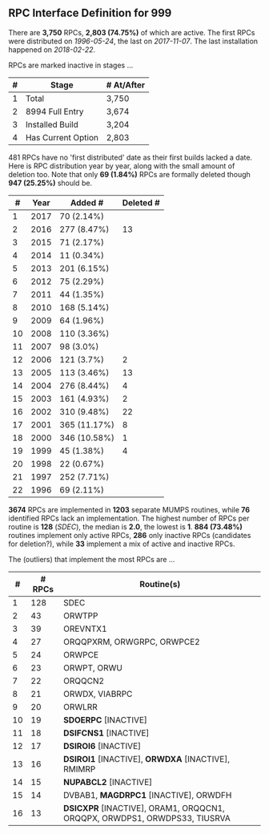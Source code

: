 ## RPC Interface Definition for 999
    
There are __3,750__ RPCs, __2,803 (74.75%)__ of which are active. The first RPCs were distributed on _1996-05-24_, the last on _2017-11-07_. The last installation happened on _2018-02-22_.
    
RPCs are marked inactive in stages ...

\# | Stage | \# At/After
--- | --- | ---
1 | Total | 3,750
2 | 8994 Full Entry | 3,674
3 | Installed Build | 3,204
4 | Has Current Option | 2,803



481 RPCs have no 'first distributed' date as their first builds lacked a date. Here is RPC distribution year by year, along with the small amount of deletion too. Note that only __69 (1.84%)__ RPCs are formally deleted though __947 (25.25%)__ should be.

\# | Year | Added \# | Deleted \#
--- | --- | --- | ---
1 | 2017 | 70 (2.14%) | &nbsp;
2 | 2016 | 277 (8.47%) | 13
3 | 2015 | 71 (2.17%) | &nbsp;
4 | 2014 | 11 (0.34%) | &nbsp;
5 | 2013 | 201 (6.15%) | &nbsp;
6 | 2012 | 75 (2.29%) | &nbsp;
7 | 2011 | 44 (1.35%) | &nbsp;
8 | 2010 | 168 (5.14%) | &nbsp;
9 | 2009 | 64 (1.96%) | &nbsp;
10 | 2008 | 110 (3.36%) | &nbsp;
11 | 2007 | 98 (3.0%) | &nbsp;
12 | 2006 | 121 (3.7%) | 2
13 | 2005 | 113 (3.46%) | 13
14 | 2004 | 276 (8.44%) | 4
15 | 2003 | 161 (4.93%) | 2
16 | 2002 | 310 (9.48%) | 22
17 | 2001 | 365 (11.17%) | 8
18 | 2000 | 346 (10.58%) | 1
19 | 1999 | 45 (1.38%) | 4
20 | 1998 | 22 (0.67%) | &nbsp;
21 | 1997 | 252 (7.71%) | &nbsp;
22 | 1996 | 69 (2.11%) | &nbsp;


__3674__ RPCs are implemented in __1203__ separate MUMPS routines, while __76__ identified RPCs lack an implementation. The highest number of RPCs per routine is __128__ (_SDEC_), the median is __2.0__, the lowest is __1__. __884 (73.48%)__ routines implement only active RPCs, __286__ only inactive RPCs (candidates for deletion?), while __33__ implement a mix of active and inactive RPCs.

The (outliers) that implement the most RPCs are ...

\# | \# RPCs | Routine(s)
--- | --- | ---
1 | 128 | SDEC
2 | 43 | ORWTPP
3 | 39 | OREVNTX1
4 | 27 | ORQQPXRM, ORWGRPC, ORWPCE2
5 | 24 | ORWPCE
6 | 23 | ORWPT, ORWU
7 | 22 | ORQQCN2
8 | 21 | ORWDX, VIABRPC
9 | 20 | ORWLRR
10 | 19 | __SDOERPC__ [INACTIVE]
11 | 18 | __DSIFCNS1__ [INACTIVE]
12 | 17 | __DSIROI6__ [INACTIVE]
13 | 16 | __DSIROI1__ [INACTIVE], __ORWDXA__ [INACTIVE], RMIMRP
14 | 15 | __NUPABCL2__ [INACTIVE]
15 | 14 | DVBAB1, __MAGDRPC1__ [INACTIVE], ORWDFH
16 | 13 | __DSICXPR__ [INACTIVE], ORAM1, ORQQCN1, ORQQPX, ORWDPS1, ORWDPS33, TIUSRVA


